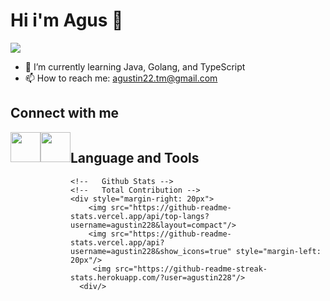# Hi i'm Agus 👋





![](https://komarev.com/ghpvc/?username=agustin228)

- 🌱 I’m currently learning Java, Golang, and TypeScript
- 📫 How to reach me: agustin22.tm@gmail.com


## Connect with me
<div style = "display: flex" >
<a href="https://www.linkedin.com/in/agustinus-banjarnahor/" target="_blank"> <img src="https://user-images.githubusercontent.com/105957099/227708835-cee9cb7f-a4d2-4525-b25c-e38d2689e686.png" width="48"></a>
<a href="https://t.me/agustin220801" target="_blank"> <img src="https://user-images.githubusercontent.com/105957099/227708848-2d36210a-cd67-4ec3-891d-7bcb4a70fb4a.png" width="48"></a>
<div/>

## Language and Tools
<!-- Most Used Language -->
    <!--   Github Stats -->
    <!--   Total Contribution -->
    <div style="margin-right: 20px">
        <img src="https://github-readme-stats.vercel.app/api/top-langs?username=agustin228&layout=compact"/>
        <img src="https://github-readme-stats.vercel.app/api?username=agustin228&show_icons=true" style="margin-left: 20px"/>
         <img src="https://github-readme-streak-stats.herokuapp.com/?user=agustin228"/>
      <div/>
  
  
